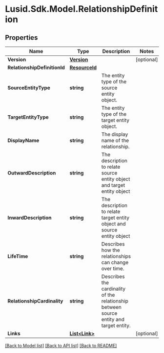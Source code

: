 # Lusid.Sdk.Model.RelationshipDefinition

## Properties

Name | Type | Description | Notes
------------ | ------------- | ------------- | -------------
**Version** | [**Version**](Version.md) |  | [optional] 
**RelationshipDefinitionId** | [**ResourceId**](ResourceId.md) |  | 
**SourceEntityType** | **string** | The entity type of the source entity object. | 
**TargetEntityType** | **string** | The entity type of the target entity object. | 
**DisplayName** | **string** | The display name of the relationship. | 
**OutwardDescription** | **string** | The description to relate source entity object and target entity object | 
**InwardDescription** | **string** | The description to relate target entity object and source entity object | 
**LifeTime** | **string** | Describes how the relationships can change over time. | 
**RelationshipCardinality** | **string** | Describes the cardinality of the relationship between source entity and target entity. | 
**Links** | [**List&lt;Link&gt;**](Link.md) |  | [optional] 

[[Back to Model list]](../README.md#documentation-for-models) [[Back to API list]](../README.md#documentation-for-api-endpoints) [[Back to README]](../README.md)

